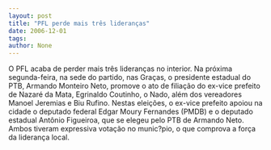 ```yaml
---
layout: post
title: "PFL perde mais três lideranças"
date: 2006-12-01
tags: 
author: None
---
```


O PFL acaba de perder mais três lideranças no interior. Na próxima segunda-feira, na sede do partido, nas Graças, o presidente estadual do PTB, Armando Monteiro Neto, promove o ato de filiação do ex-vice prefeito de Nazaré da Mata, Egrinaldo Coutinho, o Nado, além dos vereadores Manoel Jeremias e Biu Rufino.
Nestas eleições, o ex-vice prefeito apoiou na cidade o deputado federal Edgar Moury Fernandes (PMDB) e o deputado estadual Antônio Figueiroa, que se elegeu pelo PTB de Armando Neto. Ambos tiveram expressiva votação no munic?pio, o que comprova a força da liderança local. 